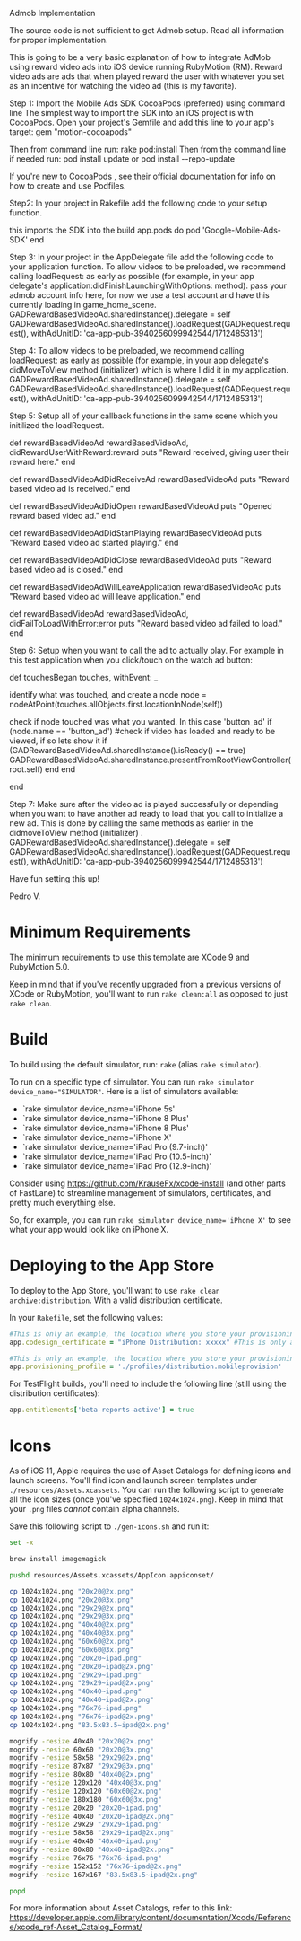 Admob Implementation

The source code is not sufficient to get Admob setup. Read all information
for proper implementation.

This is going to be a very basic explanation of how to integrate AdMob using reward video ads into iOS device running RubyMotion (RM). Reward video ads are ads that when played reward the user with whatever you set as an incentive for watching the video ad (this is my favorite).

Step 1:
Import the Mobile Ads SDK CocoaPods (preferred) using command line
The simplest way to import the SDK into an iOS project is with CocoaPods. Open your project's
Gemfile and add this line to your app's target: gem "motion-cocoapods"

Then from command line run: rake pod:install
Then from the command line if needed run: pod install update or pod install --repo-update

If you're new to CocoaPods , see their official documentation  for info on how to create and use Podfiles.

Step2:
In your project in Rakefile add the following code to your setup function.

this imports the SDK into the build
app.pods do
    pod 'Google-Mobile-Ads-SDK'
end

Step 3:
In your project in the AppDelegate file add the following code to your application function.
To allow videos to be preloaded, we recommend calling loadRequest: as early as possible
(for example, in your app delegate's application:didFinishLaunchingWithOptions: method).
pass your admob account info here, for now we use a test account and have this currently
loading in game_home_scene.
GADRewardBasedVideoAd.sharedInstance().delegate = self
GADRewardBasedVideoAd.sharedInstance().loadRequest(GADRequest.request(), withAdUnitID: 'ca-app-pub-3940256099942544/1712485313')

Step 4:
To allow videos to be preloaded, we recommend calling loadRequest: as early as possible (for example, in your app delegate's didMoveToView method (initializer) which is where I did it in my application.
GADRewardBasedVideoAd.sharedInstance().delegate = self
GADRewardBasedVideoAd.sharedInstance().loadRequest(GADRequest.request(), withAdUnitID: 'ca-app-pub-3940256099942544/1712485313')

Step 5:
Setup all of your callback functions in the same scene which you initilized the loadRequest.

def rewardBasedVideoAd rewardBasedVideoAd, didRewardUserWithReward:reward
    puts "Reward received, giving user their reward here."
  end

def rewardBasedVideoAdDidReceiveAd rewardBasedVideoAd
    puts "Reward based video ad is received."
  end

def rewardBasedVideoAdDidOpen rewardBasedVideoAd
    puts "Opened reward based video ad."
  end

def rewardBasedVideoAdDidStartPlaying rewardBasedVideoAd
    puts "Reward based video ad started playing."
  end

def rewardBasedVideoAdDidClose rewardBasedVideoAd
    puts "Reward based video ad is closed."
  end

def rewardBasedVideoAdWillLeaveApplication rewardBasedVideoAd
    puts "Reward based video ad will leave application."
  end

def rewardBasedVideoAd rewardBasedVideoAd, didFailToLoadWithError:error
    puts "Reward based video ad failed to load."
  end

Step 6:
Setup when you want to call the ad to actually play. For example in this test application when you click/touch on the watch ad button:

def touchesBegan touches, withEvent: _

  identify what was touched, and create a node
  node = nodeAtPoint(touches.allObjects.first.locationInNode(self))

  check if node touched was what you wanted. In this case 'button_ad'
  if (node.name == 'button_ad')
    #check if video has loaded and ready to be viewed, if so lets show it
    if (GADRewardBasedVideoAd.sharedInstance().isReady() == true)
        GADRewardBasedVideoAd.sharedInstance.presentFromRootViewController(root.self)
    end
  end

end

Step 7:
Make sure after the video ad is played successfully or depending when you want to have another ad ready to load that you call to initialize a new ad. This is done by calling the same methods as earlier in the didmoveToView method (initializer) .
GADRewardBasedVideoAd.sharedInstance().delegate = self
GADRewardBasedVideoAd.sharedInstance().loadRequest(GADRequest.request(), withAdUnitID: 'ca-app-pub-3940256099942544/1712485313')

Have fun setting this up!

Pedro V.

# Minimum Requirements #

The minimum requirements to use this template are XCode 9 and
RubyMotion 5.0.

Keep in mind that if you've recently upgraded from a previous versions
of XCode or RubyMotion, you'll want to run `rake clean:all` as opposed
to just `rake clean`.

# Build #

To build using the default simulator, run: `rake` (alias `rake
simulator`).

To run on a specific type of simulator. You can run `rake simulator
device_name="SIMULATOR"`. Here is a list of simulators available:

- `rake simulator device_name='iPhone 5s'
- `rake simulator device_name='iPhone 8 Plus'
- `rake simulator device_name='iPhone 8 Plus'
- `rake simulator device_name='iPhone X'
- `rake simulator device_name='iPad Pro (9.7-inch)'
- `rake simulator device_name='iPad Pro (10.5-inch)'
- `rake simulator device_name='iPad Pro (12.9-inch)'

Consider using https://github.com/KrauseFx/xcode-install (and other
parts of FastLane) to streamline management of simulators,
certificates, and pretty much everything else.

So, for example, you can run `rake simulator device_name='iPhone X'`
to see what your app would look like on iPhone X.

# Deploying to the App Store #

To deploy to the App Store, you'll want to use `rake clean
archive:distribution`. With a valid distribution certificate.

In your `Rakefile`, set the following values:

```ruby
#This is only an example, the location where you store your provisioning profiles is at your discretion.
app.codesign_certificate = "iPhone Distribution: xxxxx" #This is only an example, you certificate name may be different.

#This is only an example, the location where you store your provisioning profiles is at your discretion.
app.provisioning_profile = './profiles/distribution.mobileprovision'
```

For TestFlight builds, you'll need to include the following line
(still using the distribution certificates):

```ruby
app.entitlements['beta-reports-active'] = true
```

# Icons #

As of iOS 11, Apple requires the use of Asset Catalogs for defining
icons and launch screens. You'll find icon and launch screen templates
under `./resources/Assets.xcassets`. You can run the following script
to generate all the icon sizes (once you've specified `1024x1024.png`).
Keep in mind that your `.png` files _cannot_ contain alpha channels.

Save this following script to `./gen-icons.sh` and run it:

```sh
set -x

brew install imagemagick

pushd resources/Assets.xcassets/AppIcon.appiconset/

cp 1024x1024.png "20x20@2x.png"
cp 1024x1024.png "20x20@3x.png"
cp 1024x1024.png "29x29@2x.png"
cp 1024x1024.png "29x29@3x.png"
cp 1024x1024.png "40x40@2x.png"
cp 1024x1024.png "40x40@3x.png"
cp 1024x1024.png "60x60@2x.png"
cp 1024x1024.png "60x60@3x.png"
cp 1024x1024.png "20x20~ipad.png"
cp 1024x1024.png "20x20~ipad@2x.png"
cp 1024x1024.png "29x29~ipad.png"
cp 1024x1024.png "29x29~ipad@2x.png"
cp 1024x1024.png "40x40~ipad.png"
cp 1024x1024.png "40x40~ipad@2x.png"
cp 1024x1024.png "76x76~ipad.png"
cp 1024x1024.png "76x76~ipad@2x.png"
cp 1024x1024.png "83.5x83.5~ipad@2x.png"

mogrify -resize 40x40 "20x20@2x.png"
mogrify -resize 60x60 "20x20@3x.png"
mogrify -resize 58x58 "29x29@2x.png"
mogrify -resize 87x87 "29x29@3x.png"
mogrify -resize 80x80 "40x40@2x.png"
mogrify -resize 120x120 "40x40@3x.png"
mogrify -resize 120x120 "60x60@2x.png"
mogrify -resize 180x180 "60x60@3x.png"
mogrify -resize 20x20 "20x20~ipad.png"
mogrify -resize 40x40 "20x20~ipad@2x.png"
mogrify -resize 29x29 "29x29~ipad.png"
mogrify -resize 58x58 "29x29~ipad@2x.png"
mogrify -resize 40x40 "40x40~ipad.png"
mogrify -resize 80x80 "40x40~ipad@2x.png"
mogrify -resize 76x76 "76x76~ipad.png"
mogrify -resize 152x152 "76x76~ipad@2x.png"
mogrify -resize 167x167 "83.5x83.5~ipad@2x.png"

popd
```

For more information about Asset Catalogs, refer to this link: https://developer.apple.com/library/content/documentation/Xcode/Reference/xcode_ref-Asset_Catalog_Format/
